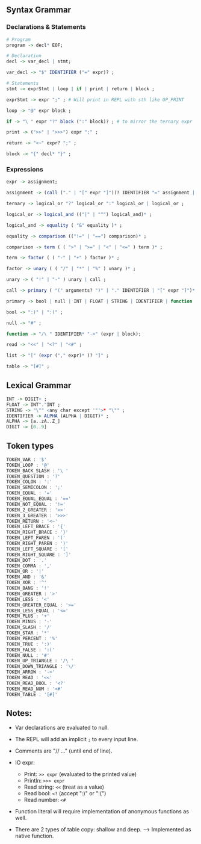 ## Syntax Grammar

### Declarations & Statements

```r
# Program
program -> decl* EOF;

# Declaration
decl -> var_decl | stmt;

var_decl -> "$" IDENTIFIER ("=" expr)? ;

# Statements
stmt -> exprStmt | loop | if | print | return | block ;

exprStmt -> expr ";" ; # Will print in REPL with sth like OP_PRINT

loop -> "@" expr block ;

if -> "\ " expr "?" block (":" block)? ; # to mirror the ternary expr

print -> (">>" | ">>>") expr ";" ;

return -> "<~" expr? ";" ;

block -> "{" decl* "}" ;
```

### Expressions

```r
expr -> assignment;

assignment -> (call ("." | "[" expr "]"))? IDENTIFIER "=" assignment | ternary ;

ternary -> logical_or "?" logical_or ":" logical_or | logical_or ;

logical_or -> logical_and (("|" | "^") logical_and)* ;

logical_and -> equality ( "&" equality )* ;

equality -> comparison (("!=" | "==") comparison)* ;

comparison -> term ( ( ">" | ">=" | "<" | "<=" ) term )* ;

term -> factor ( ( "-" | "+" ) factor )* ;

factor -> unary ( ( "/" | "*" | "%" ) unary )* ;

unary -> ( "!" | "-" ) unary | call ;

call -> primary ( "(" arguments? ")" | "." IDENTIFIER | "[" expr "]")* ;

primary -> bool | null | INT | FLOAT | STRING | IDENTIFIER | function | "(" expr ")" | read | "\/" | list | table ;

bool -> ":)" | ":(" ;

null -> "#" ;

function -> "/\ " IDENTIFIER* "->" (expr | block);

read -> "<<" | "<?" | "<#" ;

list -> "[" (expr ("," expr)* )? "]" ;

table -> "[#]" ;
```

## Lexical Grammar

```r
INT -> DIGIT+ ;
FLOAT -> INT"."INT ;
STRING -> "\"" <any char except '"'>* "\"" ;
IDENTIFIER -> ALPHA (ALPHA | DIGIT)* ;
ALPHA -> [a..zA..Z_]
DIGIT -> [0..9]
```

## Token types

```js
TOKEN_VAR : '$'
TOKEN_LOOP : '@'
TOKEN_BACK_SLASH : '\ '
TOKEN_QUESTION : '?'
TOKEN_COLON : ':'
TOKEN_SEMICOLON : ';'
TOKEN_EQUAL : '='
TOKEN_EQUAL_EQUAL : '=='
TOKEN_NOT_EQUAL : '!='
TOKEN_2_GREATER : '>>'
TOKEN_3_GREATER : '>>>'
TOKEN_RETURN : '<~'
TOKEN_LEFT_BRACE : '{'
TOKEN_RIGHT_BRACE : '}'
TOKEN_LEFT_PAREN : '('
TOKEN_RIGHT_PAREN : ')'
TOKEN_LEFT_SQUARE : '['
TOKEN_RIGHT_SQUARE : ']'
TOKEN_DOT : '.'
TOKEN_COMMA : ','
TOKEN_OR : '|'
TOKEN_AND : '&'
TOKEN_XOR : '^'
TOKEN_BANG : '!'
TOKEN_GREATER : '>'
TOKEN_LESS : '<'
TOKEN_GREATER_EQUAL : '>='
TOKEN_LESS_EQUAL : '<='
TOKEN_PLUS : '+'
TOKEN_MINUS : '-'
TOKEN_SLASH : '/'
TOKEN_STAR : '*'
TOKEN_PERCENT : '%'
TOKEN_TRUE : ':)'
TOKEN_FALSE : ':('
TOKEN_NULL : '#'
TOKEN_UP_TRIANGLE : '/\ '
TOKEN_DOWN_TRIANGLE : '\/'
TOKEN_ARROW : '->'
TOKEN_READ : '<<'
TOKEN_READ_BOOL : '<?'
TOKEN_READ_NUM : '<#'
TOKEN_TABLE : '[#]'
```

## Notes:

- Var declarations are evaluated to null.

- The REPL will add an implicit `;` to every input line.

- Comments are "// ..." (until end of line).

- IO expr:
  + Print: `>> expr` (evaluated to the printed value)
  + Println: `>>> expr`
  + Read string: `<<` (treat as a value)
  + Read bool: `<?` (accept ":)" or ":(")
  + Read number: `<#`

- Function literal will require implementation of anonymous functions as well.

- There are 2 types of table copy: shallow and deep. --> Implemented as native function.